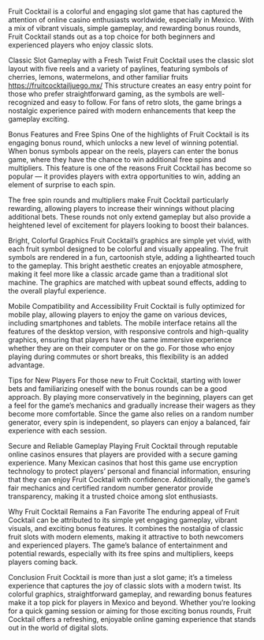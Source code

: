 Fruit Cocktail is a colorful and engaging slot game that has captured the attention of online casino enthusiasts worldwide, especially in Mexico. With a mix of vibrant visuals, simple gameplay, and rewarding bonus rounds, Fruit Cocktail stands out as a top choice for both beginners and experienced players who enjoy classic slots.

Classic Slot Gameplay with a Fresh Twist
Fruit Cocktail uses the classic slot layout with five reels and a variety of paylines, featuring symbols of cherries, lemons, watermelons, and other familiar fruits https://fruitcocktailjuego.mx/ This structure creates an easy entry point for those who prefer straightforward gaming, as the symbols are well-recognized and easy to follow. For fans of retro slots, the game brings a nostalgic experience paired with modern enhancements that keep the gameplay exciting.

Bonus Features and Free Spins
One of the highlights of Fruit Cocktail is its engaging bonus round, which unlocks a new level of winning potential. When bonus symbols appear on the reels, players can enter the bonus game, where they have the chance to win additional free spins and multipliers. This feature is one of the reasons Fruit Cocktail has become so popular — it provides players with extra opportunities to win, adding an element of surprise to each spin.

The free spin rounds and multipliers make Fruit Cocktail particularly rewarding, allowing players to increase their winnings without placing additional bets. These rounds not only extend gameplay but also provide a heightened level of excitement for players looking to boost their balances.

Bright, Colorful Graphics
Fruit Cocktail’s graphics are simple yet vivid, with each fruit symbol designed to be colorful and visually appealing. The fruit symbols are rendered in a fun, cartoonish style, adding a lighthearted touch to the gameplay. This bright aesthetic creates an enjoyable atmosphere, making it feel more like a classic arcade game than a traditional slot machine. The graphics are matched with upbeat sound effects, adding to the overall playful experience.

Mobile Compatibility and Accessibility
Fruit Cocktail is fully optimized for mobile play, allowing players to enjoy the game on various devices, including smartphones and tablets. The mobile interface retains all the features of the desktop version, with responsive controls and high-quality graphics, ensuring that players have the same immersive experience whether they are on their computer or on the go. For those who enjoy playing during commutes or short breaks, this flexibility is an added advantage.

Tips for New Players
For those new to Fruit Cocktail, starting with lower bets and familiarizing oneself with the bonus rounds can be a good approach. By playing more conservatively in the beginning, players can get a feel for the game’s mechanics and gradually increase their wagers as they become more comfortable. Since the game also relies on a random number generator, every spin is independent, so players can enjoy a balanced, fair experience with each session.

Secure and Reliable Gameplay
Playing Fruit Cocktail through reputable online casinos ensures that players are provided with a secure gaming experience. Many Mexican casinos that host this game use encryption technology to protect players’ personal and financial information, ensuring that they can enjoy Fruit Cocktail with confidence. Additionally, the game’s fair mechanics and certified random number generator provide transparency, making it a trusted choice among slot enthusiasts.

Why Fruit Cocktail Remains a Fan Favorite
The enduring appeal of Fruit Cocktail can be attributed to its simple yet engaging gameplay, vibrant visuals, and exciting bonus features. It combines the nostalgia of classic fruit slots with modern elements, making it attractive to both newcomers and experienced players. The game’s balance of entertainment and potential rewards, especially with its free spins and multipliers, keeps players coming back.

Conclusion
Fruit Cocktail is more than just a slot game; it’s a timeless experience that captures the joy of classic slots with a modern twist. Its colorful graphics, straightforward gameplay, and rewarding bonus features make it a top pick for players in Mexico and beyond. Whether you’re looking for a quick gaming session or aiming for those exciting bonus rounds, Fruit Cocktail offers a refreshing, enjoyable online gaming experience that stands out in the world of digital slots.
